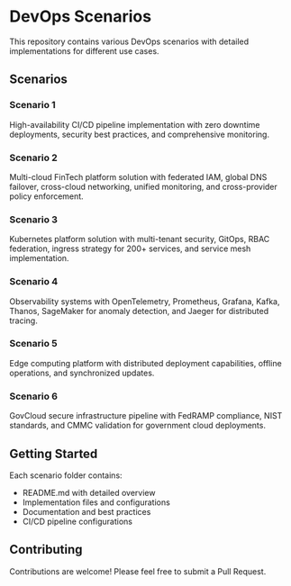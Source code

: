 # DevOps Scenarios

This repository contains various DevOps scenarios with detailed implementations for different use cases.

## Scenarios

### Scenario 1
High-availability CI/CD pipeline implementation with zero downtime deployments, security best practices, and comprehensive monitoring.

### Scenario 2
Multi-cloud FinTech platform solution with federated IAM, global DNS failover, cross-cloud networking, unified monitoring, and cross-provider policy enforcement.

### Scenario 3
Kubernetes platform solution with multi-tenant security, GitOps, RBAC federation, ingress strategy for 200+ services, and service mesh implementation.

### Scenario 4
Observability systems with OpenTelemetry, Prometheus, Grafana, Kafka, Thanos, SageMaker for anomaly detection, and Jaeger for distributed tracing.

### Scenario 5
Edge computing platform with distributed deployment capabilities, offline operations, and synchronized updates.

### Scenario 6
GovCloud secure infrastructure pipeline with FedRAMP compliance, NIST standards, and CMMC validation for government cloud deployments.

## Getting Started

Each scenario folder contains:
- README.md with detailed overview
- Implementation files and configurations
- Documentation and best practices
- CI/CD pipeline configurations

## Contributing

Contributions are welcome! Please feel free to submit a Pull Request.
